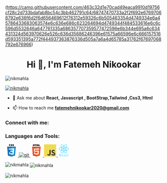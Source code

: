 (https://camo.githubusercontent.com/463c32d1e70cad49eaca9910d19756cf28c2d733bdafab8bc54c3bb462791c64/68747470733a2f2f692e67697068792e636f6d2f6d656469612f76312e59326c6b505463354d4749334e6a45786433683063574e6c636e686c623264694d4749344f484533616e6c6c596d5532646a647761335a686357707359577472596e6b344e695a6c634431324d563970626e526c636d35686246396e61575a66596e6c666157516d593351395a772f444937363876336d505a7a6a4d65785a31762f67697068792e676966)

<h1 align="center">Hi 👋, I'm Fatemeh Nikookar</h1>


<p align="left"> <img src="https://komarev.com/ghpvc/?username=nikmahla&label=Profile%20views&color=0e75b6&style=flat" alt="nikmahla" /> </p>

<p align="left"> <a href="https://github.com/ryo-ma/github-profile-trophy"><img src="https://github-profile-trophy.vercel.app/?username=nikmahla" alt="nikmahla" /></a> </p>

- 💬 Ask me about **React, Javascript , BootStrap,Tailwind ,Css3, Html**

- 📫 How to reach me **fatemehnikookar2020@gmail.com**

<h3 align="left">Connect with me:</h3>
<p align="left">
</p>

<h3 align="left">Languages and Tools:</h3>
<p align="left"> <a href="https://www.w3schools.com/css/" target="_blank" rel="noreferrer"> <img src="https://raw.githubusercontent.com/devicons/devicon/master/icons/css3/css3-original-wordmark.svg" alt="css3" width="40" height="40"/> </a> <a href="https://git-scm.com/" target="_blank" rel="noreferrer"> <img src="https://www.vectorlogo.zone/logos/git-scm/git-scm-icon.svg" alt="git" width="40" height="40"/> </a> <a href="https://www.w3.org/html/" target="_blank" rel="noreferrer"> <img src="https://raw.githubusercontent.com/devicons/devicon/master/icons/html5/html5-original-wordmark.svg" alt="html5" width="40" height="40"/> </a> <a href="https://developer.mozilla.org/en-US/docs/Web/JavaScript" target="_blank" rel="noreferrer"> <img src="https://raw.githubusercontent.com/devicons/devicon/master/icons/javascript/javascript-original.svg" alt="javascript" width="40" height="40"/> </a> <a href="https://reactjs.org/" target="_blank" rel="noreferrer"> <img src="https://raw.githubusercontent.com/devicons/devicon/master/icons/react/react-original-wordmark.svg" alt="react" width="40" height="40"/> </a> </p>

<p><img align="left" src="https://github-readme-stats.vercel.app/api/top-langs?username=nikmahla&show_icons=true&locale=en&layout=compact" alt="nikmahla" /></p>

<p>&nbsp;<img align="center" src="https://github-readme-stats.vercel.app/api?username=nikmahla&show_icons=true&locale=en" alt="nikmahla" /></p>

<p><img align="center" src="https://github-readme-streak-stats.herokuapp.com/?user=nikmahla&" alt="nikmahla" /></p>

